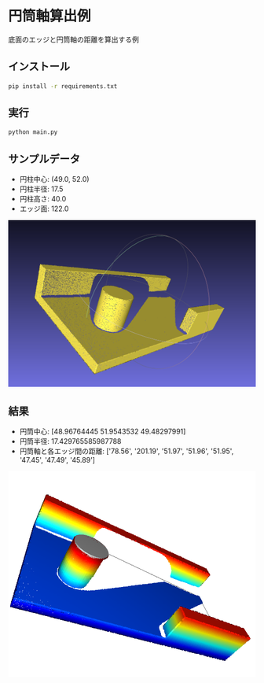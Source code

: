 # 円筒軸算出例

底面のエッジと円筒軸の距離を算出する例

## インストール

```sh
pip install -r requirements.txt
```

## 実行

```sh
python main.py
```

## サンプルデータ

- 円柱中心: (49.0, 52.0)
- 円柱半径: 17.5
- 円柱高さ: 40.0
- エッジ面: 122.0

![alt text](sample.png)

## 結果

- 円筒中心: [48.96764445 51.9543532 49.48297991]
- 円筒半径: 17.429765585987788
- 円筒軸と各エッジ間の距離: ['78.56', '201.19', '51.97', '51.96', '51.95', '47.45', '47.49', '45.89']

![alt text](outcome.png)
